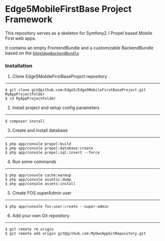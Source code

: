 Edge5MobileFirstBase Project Framework
================================

This repository serves as a skeleton for Symfony2 / Propel based Mobile First web apps.

It contains an empty FrontendBundle and a customizable BackendBundle based on the [`Edge5AppBackendBundle`](https://github.com/Edge5/Edge5MobileFirstBaseProject)

### Installation

1. Clone Edge5MobileFirstBaseProject repository
----------------------------------

    $ git clone git@github.com:Edge5/Edge5MobileFirstBaseProject.git MyAppProjectFolder
    $ cd MyAppProjectFolder

2. Install project and setup config parameters
-------

    $ composer install

3. Create and install database
-------

    $ php app/console propel:build
    $ php app/console propel:database:create
    $ php app/console propel:sql:insert --force

4. Run some commands
-------

    $ php app/console cache:warmup
    $ php app/console assetic:dump
    $ php app/console assets:install

5. Create FOS superAdmin user
-------

    $ php app/console fos:user:create --super-admin

6. Add your own Git repository
-------

    $ git remote rm origin
    $ git remote add origin git@github.com:MyOwnAppGitRepository.git
